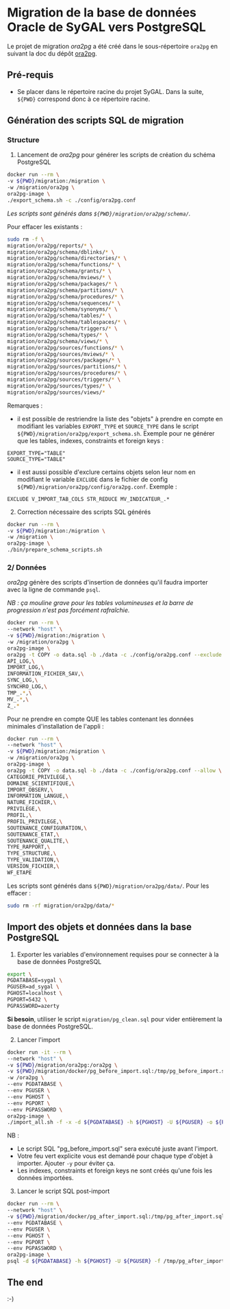 Migration de la base de données Oracle de SyGAL vers PostgreSQL
===============================================================

Le projet de migration *ora2pg* a été créé dans le sous-répertoire `ora2pg` en suivant la doc du dépôt
[ora2pg](https://git.unicaen.fr/dsi/ora2pg).


Pré-requis
----------

- Se placer dans le répertoire racine du projet SyGAL. 
  Dans la suite, `${PWD}` correspond donc à ce répertoire racine.


Génération des scripts SQL de migration
---------------------------------------

### Structure

1) Lancement de *ora2pg* pour générer les scripts de création du schéma PostgreSQL

```bash
docker run --rm \
-v ${PWD}/migration:/migration \
-w /migration/ora2pg \
ora2pg-image \
./export_schema.sh -c ./config/ora2pg.conf
```

*Les scripts sont générés dans `${PWD}/migration/ora2pg/schema/`.*

Pour effacer les existants :
```bash
sudo rm -f \
migration/ora2pg/reports/* \
migration/ora2pg/schema/dblinks/* \
migration/ora2pg/schema/directories/* \
migration/ora2pg/schema/functions/* \
migration/ora2pg/schema/grants/* \
migration/ora2pg/schema/mviews/* \
migration/ora2pg/schema/packages/* \
migration/ora2pg/schema/partitions/* \
migration/ora2pg/schema/procedures/* \
migration/ora2pg/schema/sequences/* \
migration/ora2pg/schema/synonyms/* \
migration/ora2pg/schema/tables/* \
migration/ora2pg/schema/tablespaces/* \
migration/ora2pg/schema/triggers/* \
migration/ora2pg/schema/types/* \
migration/ora2pg/schema/views/* \
migration/ora2pg/sources/functions/* \
migration/ora2pg/sources/mviews/* \
migration/ora2pg/sources/packages/* \
migration/ora2pg/sources/partitions/* \
migration/ora2pg/sources/procedures/* \
migration/ora2pg/sources/triggers/* \
migration/ora2pg/sources/types/* \
migration/ora2pg/sources/views/*
```

Remarques : 
- il est possible de restriendre la liste des "objets" à prendre en compte en modifiant les variables 
`EXPORT_TYPE` et `SOURCE_TYPE` dans le script `${PWD}/migration/ora2pg/export_schema.sh`.
Exemple pour ne générer que les tables, indexes, constraints et foreign keys : 
```
EXPORT_TYPE="TABLE"
SOURCE_TYPE="TABLE"
```
- il est aussi possible d'exclure certains objets selon leur nom en modifiant le variable `EXCLUDE` dans le fichier
de config `${PWD}/migration/ora2pg/config/ora2pg.conf`. Exemple :
```
EXCLUDE	V_IMPORT_TAB_COLS STR_REDUCE MV_INDICATEUR_.*
```


2) Correction nécessaire des scripts SQL générés

```bash
docker run --rm \
-v ${PWD}/migration:/migration \
-w /migration \
ora2pg-image \
./bin/prepare_schema_scripts.sh
```


### 2/ Données

*ora2pg* génère des scripts d'insertion de données qu'il faudra importer avec la ligne de commande `psql`.

*NB : ça mouline grave pour les tables volumineuses et la barre de progression n'est pas forcément rafraîchie.*

```bash
docker run --rm \
--network "host" \
-v ${PWD}/migration:/migration \
-w /migration/ora2pg \
ora2pg-image \
ora2pg -t COPY -o data.sql -b ./data -c ./config/ora2pg.conf --exclude \
API_LOG,\
IMPORT_LOG,\
INFORMATION_FICHIER_SAV,\
SYNC_LOG,\
SYNCHRO_LOG,\
TMP_.*,\
MV_.*,\
Z_.*
```

Pour ne prendre en compte QUE les tables contenant les données minimales d'installation de l'appli :
```bash
docker run --rm \
--network "host" \
-v ${PWD}/migration:/migration \
-w /migration/ora2pg \
ora2pg-image \
ora2pg -t COPY -o data.sql -b ./data -c ./config/ora2pg.conf --allow \
CATEGORIE_PRIVILEGE,\
DOMAINE_SCIENTIFIQUE,\
IMPORT_OBSERV,\
INFORMATION_LANGUE,\
NATURE_FICHIER,\
PRIVILEGE,\
PROFIL,\
PROFIL_PRIVILEGE,\
SOUTENANCE_CONFIGURATION,\
SOUTENANCE_ETAT,\
SOUTENANCE_QUALITE,\
TYPE_RAPPORT,\
TYPE_STRUCTURE,\
TYPE_VALIDATION,\
VERSION_FICHIER,\
WF_ETAPE
```

Les scripts sont générés dans `${PWD}/migration/ora2pg/data/`.
Pour les effacer :
```bash
sudo rm -rf migration/ora2pg/data/*
```



Import des objets et données dans la base PostgreSQL
----------------------------------------------------

1) Exporter les variables d'environnement requises pour se connecter à la base de données PostgreSQL

```bash
export \
PGDATABASE=sygal \
PGUSER=ad_sygal \
PGHOST=localhost \
PGPORT=5432 \
PGPASSWORD=azerty
```

**Si besoin**, utiliser le script `migration/pg_clean.sql` pour vider entièrement la base de données PostgreSQL.

2) Lancer l'import

```bash
docker run -it --rm \
--network "host" \
-v ${PWD}/migration/ora2pg:/ora2pg \
-v ${PWD}/migration/docker/pg_before_import.sql:/tmp/pg_before_import.sql \
-w /ora2pg \
--env PGDATABASE \
--env PGUSER \
--env PGHOST \
--env PGPORT \
--env PGPASSWORD \
ora2pg-image \
./import_all.sh -f -x -d ${PGDATABASE} -h ${PGHOST} -U ${PGUSER} -o ${PGUSER} -b /tmp/pg_before_import.sql
```

NB : 
- Le script SQL "pg_before_import.sql" sera exécuté juste avant l'import.
- Votre feu vert explicite vous est demandé pour chaque type d'objet à importer. Ajouter `-y` pour éviter ça.
- Les indexes, constraints et foreign keys ne sont créés qu'une fois les données importées.

3) Lancer le script SQL post-import

```bash
docker run --rm \
--network "host" \
-v ${PWD}/migration/docker/pg_after_import.sql:/tmp/pg_after_import.sql \
--env PGDATABASE \
--env PGUSER \
--env PGHOST \
--env PGPORT \
--env PGPASSWORD \
ora2pg-image \
psql -d ${PGDATABASE} -h ${PGHOST} -U ${PGUSER} -f /tmp/pg_after_import.sql
```



The end
-------

:-)
